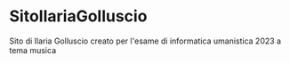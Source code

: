 # SitoIlariaGolluscio
Sito di Ilaria Golluscio creato per l'esame di informatica umanistica 2023 a tema musica

